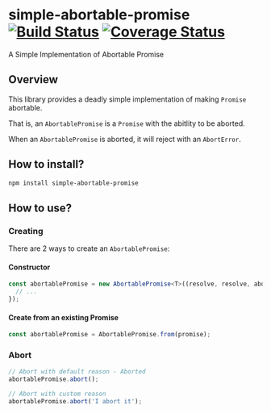 # simple-abortable-promise [![Build Status](https://travis-ci.com/zzdjk6/simple-abortable-promise.svg?branch=master)](https://travis-ci.com/zzdjk6/simple-abortable-promise) [![Coverage Status](https://coveralls.io/repos/github/zzdjk6/simple-abortable-promise/badge.svg)](https://coveralls.io/github/zzdjk6/simple-abortable-promise)

A Simple Implementation of Abortable Promise

## Overview

This library provides a deadly simple implementation of making `Promise` abortable.

That is, an `AbortablePromise` is a `Promise` with the abitlity to be aborted.

When an `AbortablePromise` is aborted, it will reject with an `AbortError`.

## How to install?

```bash
npm install simple-abortable-promise
```

## How to use?

### Creating

There are 2 ways to create an `AbortablePromise`:

#### Constructor

```typescript
const abortablePromise = new AbortablePromise<T>((resolve, resolve, abortSignal) => {
  // ...
});
```

#### Create from an existing Promise

```typescript
const abortablePromise = AbortablePromise.from(promise);
```

### Abort

```typescript
// Abort with default reason - Aborted
abortablePromise.abort();

// Abort with custom reason
abortablePromise.abort('I abort it');
```
